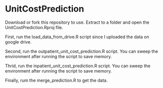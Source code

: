 # UnitCostPrediction

Download or fork this repository to use. Extract to a folder and open the UnitCostPrediction.Rproj file.

First, run the load_data_from_drive.R script since I uploaded the data on google drive.

Second, run the outpatient_unit_cost_prediction.R script. You can sweep the environment after running the script to save memory.

Thrid, run the inpatient_unit_cost_prediction.R script. You can sweep the environment after running the script to save memory.

Finally, rum the merge_prediction.R to get the data.
